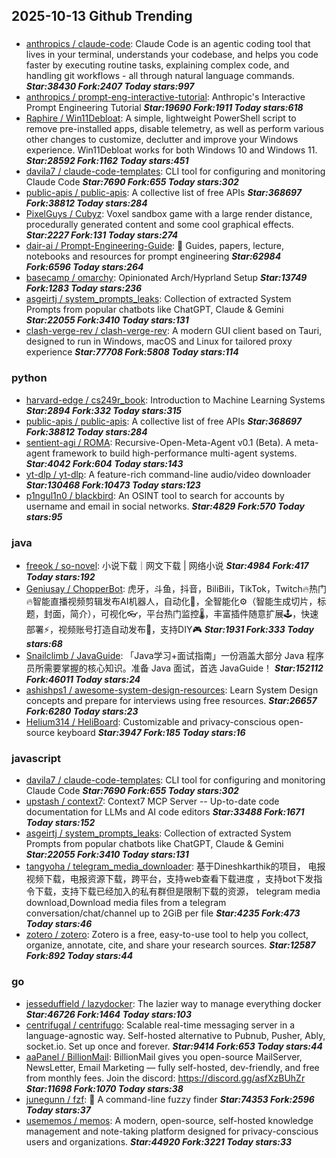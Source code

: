 ## 2025-10-13 Github Trending

### 
* [anthropics / claude-code](https://github.com/anthropics/claude-code): Claude Code is an agentic coding tool that lives in your terminal, understands your codebase, and helps you code faster by executing routine tasks, explaining complex code, and handling git workflows - all through natural language commands. ***Star:38430 Fork:2407 Today stars:997***
* [anthropics / prompt-eng-interactive-tutorial](https://github.com/anthropics/prompt-eng-interactive-tutorial): Anthropic's Interactive Prompt Engineering Tutorial ***Star:19690 Fork:1911 Today stars:618***
* [Raphire / Win11Debloat](https://github.com/Raphire/Win11Debloat): A simple, lightweight PowerShell script to remove pre-installed apps, disable telemetry, as well as perform various other changes to customize, declutter and improve your Windows experience. Win11Debloat works for both Windows 10 and Windows 11. ***Star:28592 Fork:1162 Today stars:451***
* [davila7 / claude-code-templates](https://github.com/davila7/claude-code-templates): CLI tool for configuring and monitoring Claude Code ***Star:7690 Fork:655 Today stars:302***
* [public-apis / public-apis](https://github.com/public-apis/public-apis): A collective list of free APIs ***Star:368697 Fork:38812 Today stars:284***
* [PixelGuys / Cubyz](https://github.com/PixelGuys/Cubyz): Voxel sandbox game with a large render distance, procedurally generated content and some cool graphical effects. ***Star:2227 Fork:131 Today stars:274***
* [dair-ai / Prompt-Engineering-Guide](https://github.com/dair-ai/Prompt-Engineering-Guide): 🐙 Guides, papers, lecture, notebooks and resources for prompt engineering ***Star:62984 Fork:6596 Today stars:264***
* [basecamp / omarchy](https://github.com/basecamp/omarchy): Opinionated Arch/Hyprland Setup ***Star:13749 Fork:1283 Today stars:236***
* [asgeirtj / system_prompts_leaks](https://github.com/asgeirtj/system_prompts_leaks): Collection of extracted System Prompts from popular chatbots like ChatGPT, Claude & Gemini ***Star:22055 Fork:3410 Today stars:131***
* [clash-verge-rev / clash-verge-rev](https://github.com/clash-verge-rev/clash-verge-rev): A modern GUI client based on Tauri, designed to run in Windows, macOS and Linux for tailored proxy experience ***Star:77708 Fork:5808 Today stars:114***

### python
* [harvard-edge / cs249r_book](https://github.com/harvard-edge/cs249r_book): Introduction to Machine Learning Systems ***Star:2894 Fork:332 Today stars:315***
* [public-apis / public-apis](https://github.com/public-apis/public-apis): A collective list of free APIs ***Star:368697 Fork:38812 Today stars:284***
* [sentient-agi / ROMA](https://github.com/sentient-agi/ROMA): Recursive-Open-Meta-Agent v0.1 (Beta). A meta-agent framework to build high-performance multi-agent systems. ***Star:4042 Fork:604 Today stars:143***
* [yt-dlp / yt-dlp](https://github.com/yt-dlp/yt-dlp): A feature-rich command-line audio/video downloader ***Star:130468 Fork:10473 Today stars:123***
* [p1ngul1n0 / blackbird](https://github.com/p1ngul1n0/blackbird): An OSINT tool to search for accounts by username and email in social networks. ***Star:4829 Fork:570 Today stars:95***

### java
* [freeok / so-novel](https://github.com/freeok/so-novel): 小说下载｜网文下载 | 网络小说 ***Star:4984 Fork:417 Today stars:192***
* [Geniusay / ChopperBot](https://github.com/Geniusay/ChopperBot): 虎牙，斗鱼，抖音，BiliBili，TikTok，Twitch🔥热门🔥智能直播视频剪辑发布AI机器人，自动化🤖，全智能化⚙（智能生成切片，标题，封面，简介），可视化👓，平台热门监控🌡，丰富插件随意扩展🕹，快速部署⚡，视频账号打造自动发布🌟，支持DIY🎮 ***Star:1931 Fork:333 Today stars:68***
* [Snailclimb / JavaGuide](https://github.com/Snailclimb/JavaGuide): 「Java学习+面试指南」一份涵盖大部分 Java 程序员所需要掌握的核心知识。准备 Java 面试，首选 JavaGuide！ ***Star:152112 Fork:46011 Today stars:24***
* [ashishps1 / awesome-system-design-resources](https://github.com/ashishps1/awesome-system-design-resources): Learn System Design concepts and prepare for interviews using free resources. ***Star:26657 Fork:6280 Today stars:23***
* [Helium314 / HeliBoard](https://github.com/Helium314/HeliBoard): Customizable and privacy-conscious open-source keyboard ***Star:3947 Fork:185 Today stars:16***

### javascript
* [davila7 / claude-code-templates](https://github.com/davila7/claude-code-templates): CLI tool for configuring and monitoring Claude Code ***Star:7690 Fork:655 Today stars:302***
* [upstash / context7](https://github.com/upstash/context7): Context7 MCP Server -- Up-to-date code documentation for LLMs and AI code editors ***Star:33488 Fork:1671 Today stars:152***
* [asgeirtj / system_prompts_leaks](https://github.com/asgeirtj/system_prompts_leaks): Collection of extracted System Prompts from popular chatbots like ChatGPT, Claude & Gemini ***Star:22055 Fork:3410 Today stars:131***
* [tangyoha / telegram_media_downloader](https://github.com/tangyoha/telegram_media_downloader): 基于Dineshkarthik的项目， 电报视频下载，电报资源下载，跨平台，支持web查看下载进度 ，支持bot下发指令下载，支持下载已经加入的私有群但是限制下载的资源， telegram media download,Download media files from a telegram conversation/chat/channel up to 2GiB per file ***Star:4235 Fork:473 Today stars:46***
* [zotero / zotero](https://github.com/zotero/zotero): Zotero is a free, easy-to-use tool to help you collect, organize, annotate, cite, and share your research sources. ***Star:12587 Fork:892 Today stars:44***

### go
* [jesseduffield / lazydocker](https://github.com/jesseduffield/lazydocker): The lazier way to manage everything docker ***Star:46726 Fork:1464 Today stars:103***
* [centrifugal / centrifugo](https://github.com/centrifugal/centrifugo): Scalable real-time messaging server in a language-agnostic way. Self-hosted alternative to Pubnub, Pusher, Ably, socket.io. Set up once and forever. ***Star:9414 Fork:653 Today stars:44***
* [aaPanel / BillionMail](https://github.com/aaPanel/BillionMail): BillionMail gives you open-source MailServer, NewsLetter, Email Marketing — fully self-hosted, dev-friendly, and free from monthly fees. Join the discord: https://discord.gg/asfXzBUhZr ***Star:11698 Fork:1070 Today stars:38***
* [junegunn / fzf](https://github.com/junegunn/fzf): 🌸 A command-line fuzzy finder ***Star:74353 Fork:2596 Today stars:37***
* [usememos / memos](https://github.com/usememos/memos): A modern, open-source, self-hosted knowledge management and note-taking platform designed for privacy-conscious users and organizations. ***Star:44920 Fork:3221 Today stars:33***
